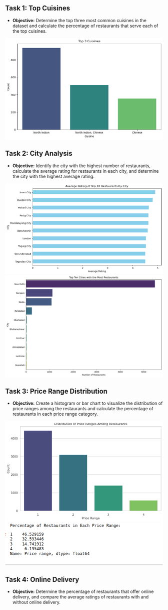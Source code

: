 ## Task 1: Top Cuisines
- **Objective:** Determine the top three most common cuisines in the dataset and calculate the percentage of restaurants that serve each of the top cuisines.

![Task 1](/Level%201/Task%201/assets/Cuisines3.png)

## Task 2: City Analysis
- **Objective:** Identify the city with the highest number of restaurants, calculate the average rating for restaurants in each city, and determine the city with the highest average rating.

![Task 2](/Level%201/Task%202/assets/ava%20city.png)
![Task 2](/Level%201/Task%202/assets/top%20city.png)
## Task 3: Price Range Distribution
- **Objective:** Create a histogram or bar chart to visualize the distribution of price ranges among the restaurants and calculate the percentage of restaurants in each price range category.

![Task 3](/Level%201/Task%203/assets/data1.png)
![Task 3](/Level%201/Task%203/assets/data2.png)

## Task 4: Online Delivery
- **Objective:** Determine the percentage of restaurants that offer online delivery, and compare the average ratings of restaurants with and without online delivery.


